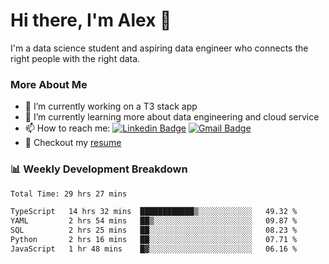 # Hi there, I'm Alex  👋

I'm a data science student and aspiring data engineer who connects the right people with the right data. 

### More About Me

- 🔭 I’m currently working on a T3 stack app
- 🌱 I’m currently learning more about data engineering and cloud service
- 📫 How to reach me: [![Linkedin Badge](https://img.shields.io/badge/Alex%20Chen-blue?style=flat&logo=linkedin&labelColor=blue&link=https://www.linkedin.com/in/alex-chen-112523chen)](https://www.linkedin.com/in/alex-chen-112523chen/) [![Gmail Badge](https://img.shields.io/badge/-Alex%20Chen-c14438?style=flat&logo=Gmail&logoColor=white&link=mailto:itsalexchen@gmail.com)](mailto:itsalexchen@gmail.com)
- 📝 Checkout my [resume](https://112523chen.vercel.app/AlexChenResume.pdf)


### 📊 Weekly Development Breakdown
<!--START_SECTION:waka-->

```txt
Total Time: 29 hrs 27 mins

TypeScript   14 hrs 32 mins  ████████████▒░░░░░░░░░░░░   49.32 %
YAML         2 hrs 54 mins   ██▒░░░░░░░░░░░░░░░░░░░░░░   09.87 %
SQL          2 hrs 25 mins   ██░░░░░░░░░░░░░░░░░░░░░░░   08.23 %
Python       2 hrs 16 mins   ██░░░░░░░░░░░░░░░░░░░░░░░   07.71 %
JavaScript   1 hr 48 mins    █▓░░░░░░░░░░░░░░░░░░░░░░░   06.16 %
```

<!--END_SECTION:waka-->
